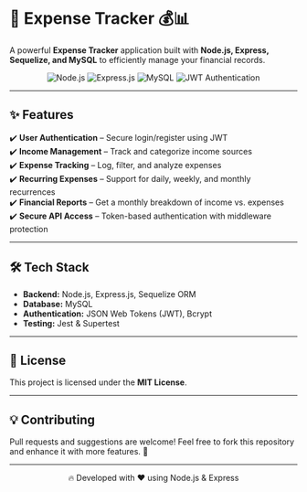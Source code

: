 
# 🚀 Expense Tracker 💰📊  
A powerful **Expense Tracker** application built with **Node.js, Express, Sequelize, and MySQL** to efficiently manage your financial records.

<p align="center">
  <img src="https://img.shields.io/badge/Node.js-16.x-green?style=for-the-badge&logo=node.js" alt="Node.js">
  <img src="https://img.shields.io/badge/Express.js-4.x-blue?style=for-the-badge&logo=express" alt="Express.js">
  <img src="https://img.shields.io/badge/MySQL-8.x-orange?style=for-the-badge&logo=mysql" alt="MySQL">
  <img src="https://img.shields.io/badge/JWT-Authentication-yellow?style=for-the-badge" alt="JWT Authentication">
</p>

---


<!-- ![demo-index](./public/img/demo.gif)-->


## ✨ Features
✔️ **User Authentication** – Secure login/register using JWT  
✔️ **Income Management** – Track and categorize income sources  
✔️ **Expense Tracking** – Log, filter, and analyze expenses  
✔️ **Recurring Expenses** – Support for daily, weekly, and monthly recurrences  
✔️ **Financial Reports** – Get a monthly breakdown of income vs. expenses  
✔️ **Secure API Access** – Token-based authentication with middleware protection  

---

## 🛠 Tech Stack
- **Backend:** Node.js, Express.js, Sequelize ORM  
- **Database:** MySQL  
- **Authentication:** JSON Web Tokens (JWT), Bcrypt  
- **Testing:** Jest & Supertest  

---

## 📜 License
This project is licensed under the **MIT License**.  

---

## 💡 Contributing
Pull requests and suggestions are welcome! Feel free to fork this repository and enhance it with more features. 🚀  

---

<p align="center">
  🔥 Developed with ❤️ using Node.js & Express  
</p>

